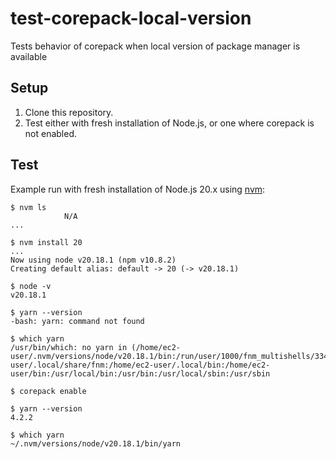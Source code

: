 # test-corepack-local-version
Tests behavior of corepack when local version of package manager is available

## Setup

1. Clone this repository.
2. Test either with fresh installation of Node.js, or one where corepack is not enabled.

## Test

Example run with fresh installation of Node.js 20.x using [nvm][nvm]:

```console
$ nvm ls
            N/A
...

$ nvm install 20
...
Now using node v20.18.1 (npm v10.8.2)
Creating default alias: default -> 20 (-> v20.18.1)

$ node -v
v20.18.1

$ yarn --version
-bash: yarn: command not found

$ which yarn
/usr/bin/which: no yarn in (/home/ec2-user/.nvm/versions/node/v20.18.1/bin:/run/user/1000/fnm_multishells/33476_1735070711467/bin:/home/ec2-user/.local/share/fnm:/home/ec2-user/.local/bin:/home/ec2-user/bin:/usr/local/bin:/usr/bin:/usr/local/sbin:/usr/sbin

$ corepack enable

$ yarn --version
4.2.2

$ which yarn
~/.nvm/versions/node/v20.18.1/bin/yarn
```

[nvm]: https://github.com/nvm-sh/nvm
